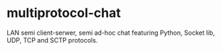 # multiprotocol-chat
LAN semi client-serwer, semi ad-hoc chat featuring Python, Socket lib, UDP, TCP and SCTP protocols.
